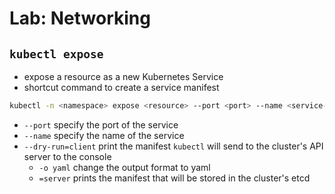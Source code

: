 # Lab: Networking

## `kubectl expose`

- expose a resource as a new Kubernetes Service
- shortcut command to create a service manifest

```bash
kubectl -n <namespace> expose <resource> --port <port> --name <service-name>
```

- `--port` specify the port of the service
- `--name` specify the name of the service
- `--dry-run=client` print the manifest `kubectl` will send to the cluster's API server to the console
  - `-o yaml` change the output format to yaml
  - `=server` prints the manifest that will be stored in the cluster's etcd